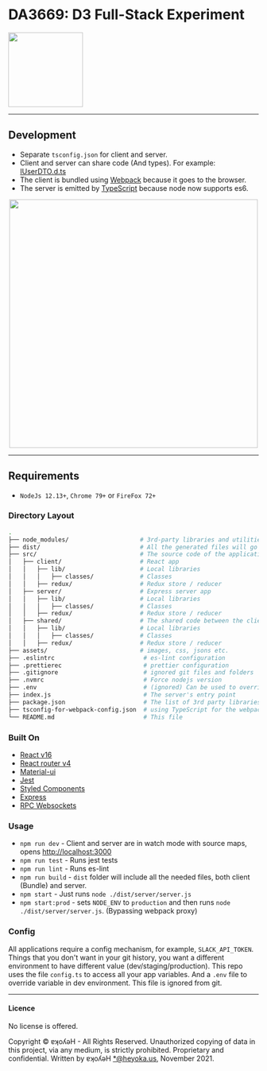 # DA3669: D3 Full-Stack Experiment

<img src="https://github.com/WAKlNYAN/da3669/raw/master/assets/d3.gif" width="150">

---

## Development

- Separate `tsconfig.json` for client and server.
- Client and server can share code (And types). For example: [IUserDTO.d.ts](https://github.com/gilamran/fullstack-typescript/blob/master/src/shared/IUserDTO.d.ts)
- The client is bundled using [Webpack](https://webpack.github.io/) because it goes to the browser.
- The server is emitted by [TypeScript](https://github.com/Microsoft/TypeScript) because node now supports es6.

<p align="center">
<img src="https://github.com/gilamran/fullstack-typescript/raw/master/assets/images/flow.png" width="500">
</p>

---

## Requirements

- `NodeJs 12.13+`, `Chrome 79+` or `FireFox 72+`

### Directory Layout

```bash
.
├── node_modules/                    # 3rd-party libraries and utilities
├── dist/                            # All the generated files will go here, and will run from this folder
├── src/                             # The source code of the application
│   ├── client/                      # React app
│   │   ├── lib/                     # Local libraries
│   │   │   ├── classes/             # Classes
│   │   ├── redux/                   # Redux store / reducer
│   ├── server/                      # Express server app
│   │   ├── lib/                     # Local libraries
│   │   │   ├── classes/             # Classes
│   │   ├── redux/                   # Redux store / reducer
│   ├── shared/                      # The shared code between the client and the server
│   │   ├── lib/                     # Local libraries
│   │   │   ├── classes/             # Classes
│   │   ├── redux/                   # Redux store / reducer
├── assets/                          # images, css, jsons etc.
├── .eslintrc                         # es-lint configuration
├── .prettierec                       # prettier configuration
├── .gitignore                        # ignored git files and folders
├── .nvmrc                            # Force nodejs version
├── .env                              # (ignored) Can be used to override environment variables
├── index.js                          # The server's entry point
├── package.json                      # The list of 3rd party libraries and utilities
├── tsconfig-for-webpack-config.json  # using TypeScript for the webpack config file
└── README.md                         # This file
```

### Built On

- [React v16](https://facebook.github.io/react/)
- [React router v4](https://github.com/ReactTraining/react-router)
- [Material-ui](https://github.com/mui-org/material-ui)
- [Jest](https://github.com/facebook/jest)
- [Styled Components](https://github.com/styled-components/styled-components)
- [Express](https://expressjs.com/)
- [RPC Websockets](https://www.npmjs.com/package/rpc-websockets)

### Usage

- `npm run dev` - Client and server are in watch mode with source maps, opens [http://localhost:3000](http://localhost:3000)
- `npm run test` - Runs jest tests
- `npm run lint` - Runs es-lint
- `npm run build` - `dist` folder will include all the needed files, both client (Bundle) and server.
- `npm start` - Just runs `node ./dist/server/server.js`
- `npm start:prod` - sets `NODE_ENV` to `production` and then runs `node ./dist/server/server.js`. (Bypassing webpack proxy)

### Config

All applications require a config mechanism, for example, `SLACK_API_TOKEN`. Things that you don't want in your git history, you want a different environment to have different value (dev/staging/production). This repo uses the file `config.ts` to access all your app variables. And a `.env` file to override variable in dev environment. This file is ignored from git.

---

#### Licence

No license is offered.

Copyright © ɐʞoʎǝH - All Rights Reserved.
Unauthorized copying of data in this project, via any medium, is strictly prohibited.
Proprietary and confidential.
Written by ɐʞoʎǝH <*@heyoka.us>, November 2021.
